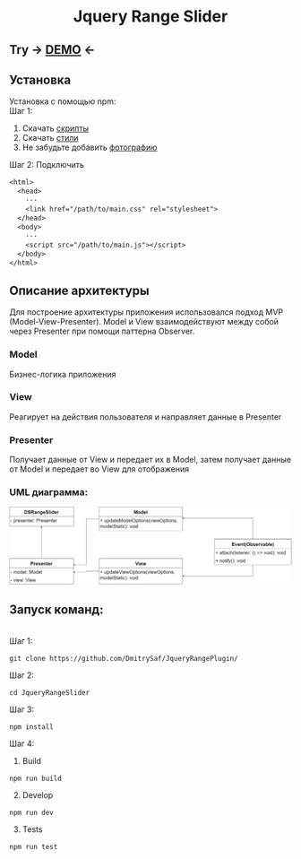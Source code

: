 <h1 align="center"> Jquery Range Slider </h1>
<h2>Try -> <a href="https://dmitrysaf.github.io/JqueryRangePlugin/">DEMO</a> <-</h2>
<h2>Установка</h2>
Установка с помощью npm: <br>
Шаг 1:

1) Скачать <a href="https://github.com/DmitrySaf/JqueryRangePlugin/blob/main/dist/assets/app/main.js" download>скрипты</a><br>
2) Скачать <a href="https://github.com/DmitrySaf/JqueryRangePlugin/blob/main/dist/assets/css/main.css" download>стили</a><br>
3) Не забудьте добавить <a href="https://github.com/DmitrySaf/JqueryRangePlugin/blob/main/dist/assets/img/hello_kitty.png" download>фотографию</a><br>

Шаг 2:
Подключить
  
```
<html>
  <head>
    ···
    <link href="/path/to/main.css" rel="stylesheet">
  </head>
  <body>
    ···
    <script src="/path/to/main.js"></script>
  </body>
</html>
```
  
<h2>Описание архитектуры</h2>
Для построение архитектуры приложения использовался подход MVP (Model-View-Presenter). Model и View взаимодействуют между собой через Presenter при помощи паттерна Observer.
<h3>Model</h3>
Бизнес-логика приложения
<h3>View</h3>
Реагирует на действия пользователя и направляет данные в Presenter
<h3>Presenter</h3>
Получает данные от View и передает их в Model, затем получает данные от Model и передает во View для отображения
<h3>UML диаграмма:</h3>
<img src="https://github.com/DmitrySaf/JqueryRangePlugin/blob/main/src/assets/img/uml.drawio.png">

<h2>Запуск команд:</h2> <br>
Шаг 1:

```
git clone https://github.com/DmitrySaf/JqueryRangePlugin/
```
Шаг 2:
  
```
cd JqueryRangeSlider
```
Шаг 3:
 
```
npm install
```
Шаг 4:
  
1) Build

```
npm run build
```
2) Develop

```
npm run dev
```
3) Tests

```
npm run test
```
  
  
  
  
